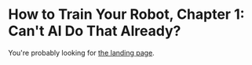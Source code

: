 # How to Train Your Robot, Chapter 1: Can't AI Do That Already?
You're probably looking for [the landing page](https://brandonrohrer.com/httyr1).
